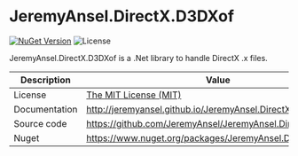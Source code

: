 # JeremyAnsel.DirectX.D3DXof

[![NuGet Version](https://buildstats.info/nuget/JeremyAnsel.DirectX.D3DXof)](https://www.nuget.org/packages/JeremyAnsel.DirectX.D3DXof)
![License](https://img.shields.io/github/license/JeremyAnsel/JeremyAnsel.DirectX.D3DXof)

JeremyAnsel.DirectX.D3DXof is a .Net library to handle DirectX .x files.

Description     | Value
----------------|----------------
License         | [The MIT License (MIT)](https://github.com/JeremyAnsel/JeremyAnsel.DirectX.D3DXof/blob/master/LICENSE.txt)
Documentation   | http://jeremyansel.github.io/JeremyAnsel.DirectX.D3DXof
Source code     | https://github.com/JeremyAnsel/JeremyAnsel.DirectX.D3DXof
Nuget           | https://www.nuget.org/packages/JeremyAnsel.DirectX.D3DXof
